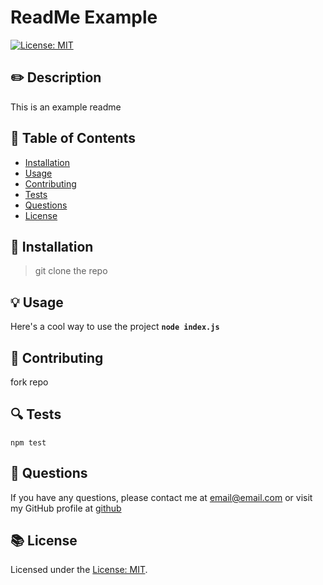 
# ReadMe Example
[![License: MIT](https://img.shields.io/badge/License-MIT-yellow.svg)](https://opensource.org/licenses/MIT)

## ✏️ Description
This is an example readme

## 📜 Table of Contents
- [Installation](#💾-installation)
- [Usage](#💡-usage)
- [Contributing](#👥-contributing)
- [Tests](#🔍-tests)
- [Questions](#💭-questions)
- [License](#📚-license)

## 💾 Installation
>git clone the repo

## 💡 Usage
Here's a cool way to use the project **`node index.js `**


## 👥 Contributing
fork repo

## 🔍 Tests
```npm test ```

## 💭 Questions
If you have any questions, please contact me at email@email.com or visit my GitHub profile at [github](https://github.com/zzzbia)



## 📚 License
Licensed under the [License: MIT](https://opensource.org/licenses/MIT).


